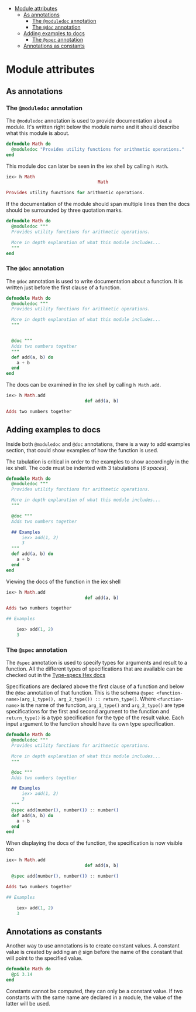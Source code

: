 - [Module attributes](#module-attributes)
  - [As annotations](#as-annotations)
    - [The `@moduledoc` annotation](#the-moduledoc-annotation)
    - [The `@doc` annotation](#the-doc-annotation)
  - [Adding examples to docs](#adding-examples-to-docs)
    - [The `@spec` annotation](#the-spec-annotation)
  - [Annotations as constants](#annotations-as-constants)

# Module attributes

## As annotations

### The `@moduledoc` annotation
The `@moduledoc` annotation is used to provide documentation about a module. It's written right below the module name and it should describe what this module is about.

```elixir
defmodule Math do
  @moduledoc "Provides utility functions for arithmetic operations."
end
```

This module doc can later be seen in the iex shell by calling `h Math`.
```elixir
iex> h Math
                                   Math                                   

Provides utility functions for arithmetic operations.
```

If the documentation of the module should span multiple lines then the docs should be surrounded by three quotation marks.
```elixir
defmodule Math do
  @moduledoc """
  Provides utility functions for arithmetic operations.

  More in depth explanation of what this module includes...
  """
end
```

### The `@doc` annotation
The `@doc` annotation is used to write documentation about a function. It is written just before the first clause of a function.

```elixir
defmodule Math do
  @moduledoc """
  Provides utility functions for arithmetic operations.

  More in depth explanation of what this module includes...
  """


  @doc """
  Adds two numbers together
  """
  def add(a, b) do
    a + b
  end
end
```

The docs can be examined in the iex shell by calling `h Math.add`.

```elixir
iex> h Math.add
                              def add(a, b)                               

Adds two numbers together
```


## Adding examples to docs

Inside both `@moduledoc` and `@doc` annotations, there is a way to add examples section, that could show examples of how the function is used.

The tabulation is critical in order to the examples to show accordingly in the iex shell. The code must be indented with 3 tabulations (_6 spaces_).
```elixir
defmodule Math do
  @moduledoc """
  Provides utility functions for arithmetic operations.

  More in depth explanation of what this module includes...
  """

  @doc """
  Adds two numbers together

  ## Examples
      iex> add(1, 2)
      3
  """
  def add(a, b) do
    a + b
  end
end
```

Viewing the docs of the function in the iex shell
```elixir
iex> h Math.add
                              def add(a, b)                               

Adds two numbers together

## Examples

    iex> add(1, 2)
    3
```

### The `@spec` annotation
The `@spec` annotation is used to specify types for arguments and result to a function. All the different types of specifications that are available can be checked out in the [Type-specs Hex docs](https://hexdocs.pm/elixir/1.12/typespecs.html)


Specifications are declared above the first clause of a function and below the `@doc` annotation of that function. 
This is the schema `@spec <function-name>(arg_1_type(), arg_2_type()) :: return_type()`. Where `<function-name>` is the name of the function, `arg_1_type()` and `arg_2_type()` are type specifications for the first and second argument to the function and `return_type()` is a type specification for the type of the result value. Each input argument to the function should have its own type specification.

```elixir
defmodule Math do
  @moduledoc """
  Provides utility functions for arithmetic operations.

  More in depth explanation of what this module includes...
  """

  @doc """
  Adds two numbers together

  ## Examples
      iex> add(1, 2)
      3
  """
  @spec add(number(), number()) :: number()
  def add(a, b) do
    a + b
  end
end
```

When displaying the docs of the function, the specification is now visible too
```elixir
iex> h Math.add
                              def add(a, b)                               

  @spec add(number(), number()) :: number()

Adds two numbers together

## Examples

    iex> add(1, 2)
    3
```

## Annotations as constants
Another way to use annotations is to create constant values. A constant value is created by adding an `@` sign before the name of the constant that will point to the specified value.

```elixir
defmodule Math do
  @pi 3.14
end
```

Constants cannot be computed, they can only be a constant value. If two constants with the same name are declared in a module, the value of the latter will be used.
